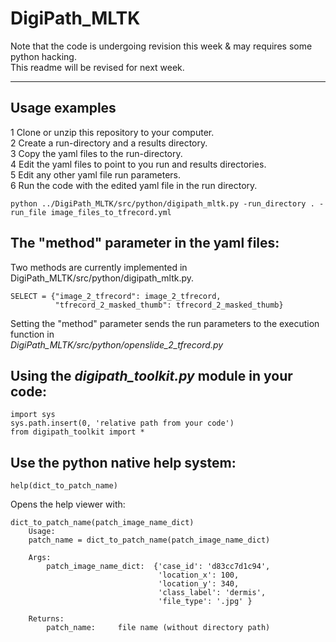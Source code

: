 # DigiPath_MLTK
Note that the code is undergoing revision this week & may requires some python hacking. <br>
This readme will be revised for next week. <br>
****
## Usage examples
1 Clone or unzip this repository to your computer. <br>
2 Create a run-directory and a results directory. <br>
3 Copy the yaml files to the run-directory. <br>
4 Edit the yaml files to point to you run and results directories. <br>
5 Edit any other yaml file run parameters. <br>
6 Run the code with the edited yaml file in the run directory.  <br>
```
python ../DigiPath_MLTK/src/python/digipath_mltk.py -run_directory . -run_file image_files_to_tfrecord.yml
```

## The "method" parameter in the yaml files:
Two methods are currently implemented in DigiPath_MLTK/src/python/digipath_mltk.py. <br>
```
SELECT = {"image_2_tfrecord": image_2_tfrecord,
          "tfrecord_2_masked_thumb": tfrecord_2_masked_thumb}
```
Setting the "method" parameter sends the run parameters to the execution function in <br>
  _DigiPath_MLTK/src/python/openslide_2_tfrecord.py_ <br>

## Using the _digipath_toolkit.py_ module in your code:
```
import sys
sys.path.insert(0, 'relative path from your code')
from digipath_toolkit import *
```
## Use the python native help system:
```
help(dict_to_patch_name)
```
Opens the help viewer with: <br>
```
dict_to_patch_name(patch_image_name_dict)
    Usage:
    patch_name = dict_to_patch_name(patch_image_name_dict) 
    
    Args:
        patch_image_name_dict:  {'case_id': 'd83cc7d1c94', 
                                 'location_x': 100, 
                                 'location_y': 340, 
                                 'class_label': 'dermis', 
                                 'file_type': '.jpg' }
        
    Returns:
        patch_name:     file name (without directory path)
```

